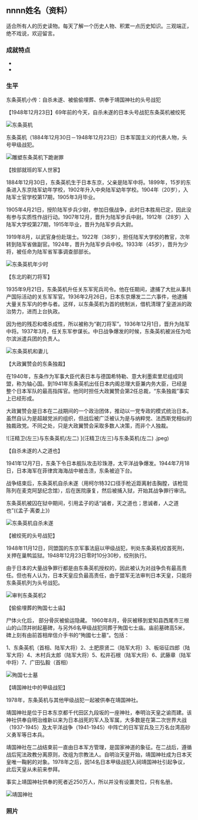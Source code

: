 ## nnnn姓名（资料）

适合所有人的历史读物。每天了解一个历史人物、积累一点历史知识。三观端正，绝不戏说，欢迎留言。  

### 成就特点

- ​
- ​


### 生平

东条英机小传：自杀未遂、被偷偷埋葬、供奉于靖国神社的头号战犯

【1948年12月23日】69年前的今天，自杀未遂的日本头号战犯东条英机被绞死

![东条英机](东条英机.jpg)

东条英机（1884年12月30日－1948年12月23日）日本军国主义的代表人物，头号甲级战犯。

![雕塑东条英机下跪谢罪](雕塑东条英机下跪谢罪.jpg)

【按部就班的军人世家】

1884年12月30日，东条英机生于日本东京，父亲是陆军中将。1899年，15岁的东条进入东京陆军幼年学校，1902年升入中央陆军幼年学校。1904年（20岁），入陆军士官学校第17期，1905年3月毕业。

1905年4月21日，授阶陆军步兵少尉，参加日俄战争，此时日本胜局已定，因此没有参与实质性作战行动。1907年12月，晋升为陆军步兵中尉。1912年（28岁）入陆军大学校第27期，1915年毕业，晋升为陆军步兵大尉。

1919年8月，以武官身份赴瑞士。1922年（38岁），担任陆军大学校的教官，次年转到陆军省做副官。1924年，晋升为陆军步兵中校。1933年（45岁），晋升为少将，被任命为陆军省军事调查部部长。

![东条英机年少时](东条英机年少时.JPG)

【东北的剃刀将军】

1935年9月21日，东条英机升任关东军宪兵司令。他在任期间，逮捕了大批从事共产国际活动的关东军军官。1936年2月26日，日本东京爆发二二六事件，他逮捕大量关东军内的参与者。这样，以东条英机为首的统制派，借机清理了皇道派的政治势力，进而上台执政。

因为他的残忍和嗜杀成性，所以被称为“剃刀将军”。1936年12月1日，晋升为陆军中将。1937年3月，任关东军参谋长。中日战争爆发的时候，东条英机被派任为哈尔滨派遣兵团的负责人。

![东条英机和妻儿](东条英机和妻儿.jpg)

【大政翼赞会的东条独裁】

在1940年，东条作为军事大臣代表日本与德国希特勒、意大利墨索里尼组成同盟，称为轴心国。到1941年东条英机出任日本内阁总理大臣兼内务大臣，已经是整个日本军队的最高指挥官。他同时担任大政翼赞会第2任总裁，“东条独裁”事实上已经形成。

大政翼赞会是日本在二战期间的一个政治团体，推动以一党专政的模式统治日本。虽然自认为是超越党派的组织，但战后被广泛被认为是与纳粹党、法西斯党相似的独裁政党。不同之处，只是大政翼赞会采取多数人决策，而非个人独裁。

![汪精卫(左三)与东条英机(左二) ](汪精卫(左三)与东条英机(左二) .jpeg)

【自杀未遂的人之道也】

1941年12月7日，东条下令日本舰队攻击珍珠港，太平洋战争爆发。1944年7月18日，日本海军在菲律宾海海战中被击溃，东条被迫下台。

战争结束后，东条英机自杀未遂（用柯尔特32口径手枪近距离射击胸膛，该枪现陈列在麦克阿瑟纪念馆），后在医院康复，然后被捕入狱，开始其战争罪行审讯。

东条英机被囚在狱中期间，引用孟子的话“诚者，天之道也；思诚者，人之道也”(《孟子·离娄上》)

![东条英机自杀未遂](东条英机自杀未遂.jpg)

【被绞死的头号战犯】

1948年11月12日，同盟国的东京军事法庭以甲级战犯，判处东条英机绞首死刑，关押在巢鸭监狱。1948年12月23日零时10分30秒，绞刑执行。

由于日本的大量战争罪行都是由东条英机授权的，因此被认为对战争负有最高责任。但也有人认为，日本天皇应负最高责任，由于盟军无法审判日本天皇，只能将东条英机列为头号战犯。

![审判东条英机2](审判东条英机2.jpg)

【偷偷埋葬的殉国七士庙】

尸体火化后， 部分骨灰被偷运隐藏。 1960年8月，骨灰被移到爱知县西尾市三根山的山顶并树起墓碑，与另外6名甲级战犯同葬于殉国七士庙。庙前墓碑高5米，碑上刻有由前首相岸信介手书的“殉國七士墓”。包括：

1、东条英机（首相、陆军大将）2、土肥原贤二（陆军大将）3、板垣征四郎（陆军大将）4、木村兵太郎（陆军大将）5、松井石根（陆军大将）6、武藤章（陆军中将）7、广田弘毅（首相）

![殉国七士墓](殉国七士墓.jpg)

【靖国神社中的甲级战犯】

1978年，东条英机与其他甲级战犯一起被供奉在靖国神社。

靖国神社是位于日本东京都千代田区九段坂的一座神社，奉明治天皇之谕而建。该神社供奉自明治维新以来为日本战死的军人及军属，大多数是在第二次世界大战（1937-1945）及太平洋战争（1941-1945）中阵亡的日军官兵及三万名台湾高砂义勇军等日本兵。

靖国神社在二战结束前一直由日本军方管理，是国家神道的象征。在二战后，遵循战后宪法政教分离原则，改组为宗教法人。自明治天皇开始，靖国神社成为日本天皇唯一鞠躬的对象。1978年之后，因14名日本甲级战犯入祠靖国神社引起争议，此后天皇从未前来参拜。

事实上靖国神社供奉的死者近250万人，所以并没有设置灵位，只有名册。

![靖国神社](靖国神社.JPG)



### 照片

